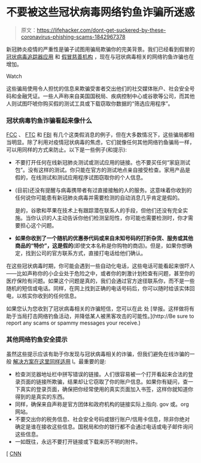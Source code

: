 # 不要被这些冠状病毒网络钓鱼诈骗所迷惑

> 原文：<https://lifehacker.com/dont-get-suckered-by-these-coronavirus-phishing-scams-1842967378>

新冠肺炎疫情的严重性是骗子试图用骗局欺骗你的完美背景。我们已经看到假冒的 [冠状病毒追踪器应用](https://lifehacker.com/these-bogus-coronavirus-trackers-could-infect-your-comp-1842293731) 和 [假冒慈善机构](https://lifehacker.com/how-to-avoid-coronavirus-scams-1842268661) ，现在与冠状病毒相关的网络钓鱼诈骗也在增加。

Watch

这些骗局使用令人担忧的信息来欺骗受害者交出他们的社交媒体账户、社会安全号码和金融凭证。一些人声称来自美国国税局、疾病控制中心或谷歌等公司，而其他人则试图吓唬你购买假的测试工具或下载窃取你数据的“筛选应用程序”。

### 冠状病毒钓鱼诈骗看起来像什么

[FCC](https://www.fcc.gov/covid-scams) 、 [FTC](https://www.consumer.ftc.gov/features/coronavirus-scams-what-ftc-doing) 和 [FBI](https://www.ic3.gov/media/2020/200320.aspx) 有几个这类假消息的例子，但在大多数情况下，这些骗局都相当明显。除了利用对疫情冠状病毒的焦虑，它们就像任何其他网络钓鱼骗局一样，可以用同样的方式来防止。以下是一些例子(和提示):

*   不要打开任何在线新冠肺炎测试或测试应用的链接。也不要买任何“家庭测试包”。没有这样的测试。你只能在官方的测试地点亲自接受检查。家用产品是假的，在线测试和测试应用程序试图窃取你的个人信息。
*   (目前)还没有提醒与病毒携带者有过直接接触的人的服务。这意味着你收到的任何说你可能患有新冠肺炎病毒并需要检测的自动消息几乎肯定是假的。

    是的，谷歌和苹果在技术上有跟踪潜在联系人的手段，但他们还没有完全实施。当你认识的人主动告诉你他们检测呈阳性，你可能也需要检测时，你才需要担心这个问题。
*   **如果你收到了一个随机的优惠券代码或来自未知号码的打折杂货、服务或其他商品的“特价”，这是假的**(即使文本名称是你购物的商店)。但是，如果你想确定，找到公司的官方联系方式，直接打电话给他们确认。

在这些冠状病毒时期，你可能会遇到一些自动化电话，这些电话可能看起来很吓人——比如声称你的小企业处于危险之中，或者你的刺激计划检查有问题，甚至你的医疗保险有问题。如果这个问题是真的，我们会通过官方途径联系你，而不是一些随机的短信或电话。同样，在网上找到正确的电话号码后，你可以随时给该实体回电，以核实你收到的任何信息。

如果您认为您收到了冠状病毒相关的诈骗短信，您可以在此 处 [举报。这样做将有助于当局打击网络钓鱼活动，并降低某人被黑客攻击的可能性。](http://Be sure to report any scams or spammy messages your receive.)

### 其他网络钓鱼安全提示

虽然这些提示应该有助于你发现与冠状病毒相关的诈骗，但我们避免在线诈骗的一般 [解决方案在这里同样适用](https://lifehacker.com/the-complete-guide-to-avoiding-online-scams-for-your-l-5420356) l。最重要的是:

*   检查浏览器地址栏中拼写错误的链接。人们很容易被一个打开看起来合法的登录页面的链接所欺骗，结果却让它窃取了你的账户信息。如果你有疑问，查一下真实的登录页面，确保把你经常使用的真实页面加入书签，这样你就知道你得到的是真实的东西。
*   同样，确保来自声称是官方团体和政府机构的链接实际上指向. gov 或。org 网站。
*   不要交出你的税务信息、社会安全号码或银行账户/信用卡信息，除非你绝对确定是谁在接收这些信息。国税局和你的银行都不会通过电话或电子邮件询问这些信息。
*   一如既往，永远不要打开链接或下载来历不明的附件。

[ [CNN](https://www.cnn.com/2020/04/19/us/coronavirus-text-message-scam-trnd/index.html)